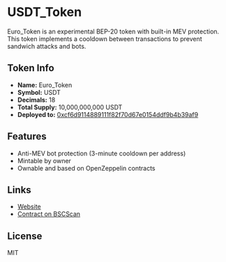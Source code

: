 
# USDT_Token

Euro_Token is an experimental BEP-20 token with built-in MEV protection.  
This token implements a cooldown between transactions to prevent sandwich attacks and bots.

## Token Info

- **Name:** Euro_Token  
- **Symbol:** USDT  
- **Decimals:** 18  
- **Total Supply:** 10,000,000,000 USDT  
- **Deployed to:** [0xcf6d9114889111f82f70d67e0154ddf9b4b39af9](https://bscscan.com/token/0xcf6d9114889111f82f70d67e0154ddf9b4b39af9)

## Features

- Anti-MEV bot protection (3-minute cooldown per address)
- Mintable by owner
- Ownable and based on OpenZeppelin contracts

## Links

- [Website](https://usdt-token1.github.io/EURT_Token/)
- [Contract on BSCScan](https://bscscan.com/address/0xcf6d9114889111f82f70d67e0154ddf9b4b39af9)

## License

MIT

